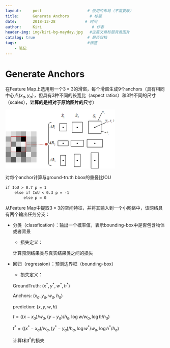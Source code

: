 ```yaml
---
layout:     post                    # 使用的布局（不需要改）
title:      Generate Anchors         # 标题
date:       2018-12-28             # 时间
author:     Kiri                      # 作者
header-img: img/kiri-bg-mayday.jpg   #这篇文章标题背景图片
catalog: true                       # 是否归档
tags:                               #标签
    - 笔记
---
```


# Generate Anchors

在Feature Map上选用用一个$3\times 3$的滑窗，每个滑窗生成9个anchors（具有相同中心点$(x_a,y_a）$，但具有3种不同的长宽比（aspect ratios）和3种不同的尺寸（scales），**计算的是相对于原始图片的尺寸**）

![pic1](https://github.com/caiwendi/caiwendi.github.io/raw/master/img/Anchors.png)

对每个anchor计算与ground-truth bbox的重叠比IOU

```
if IoU > 0.7 p = 1
	else if IoU < 0.3 p = -1
		else p = 0
```

从Feature Map中提取$3 \times 3$的空间特征，并将其输入到一个小网络中，该网络具有两个输出任务分支：

- 分类（classfication）：输出一个概率值，表示bounding-box中是否包含物体或者背景

  - 损失定义：

  计算预测结果类与真实结果类之间的损失

- 回归（regression）：预测边界框（bounding-box）

  - 损失定义：

  GroundTruth: $(x^*,y^*,w^*,h^*)$

  Anchors: $(x_a,y_a,w_a,h_a)$

  prediction: $(x,y,w,h)$

  $t=((x-x_a)/w_a, (y-y_a)/h_a, \log w/w_a, \log h/h_a)$

  $t^*=((x^*-x_a)/w_a,(y^*-y_a)/h_a,\log w^*/w_a,\log h^*/h_a)$

  计算$t$和$t^*$的损失

















<html>
<head>
<title>MathJax TeX Test Page</title>
<script type="text/x-mathjax-config">
  MathJax.Hub.Config({tex2jax: {inlineMath: [['$','$'], ['\\(','\\)']]}});
</script>
<script type="text/javascript" async src="https://cdn.mathjax.org/mathjax/latest/MathJax.js?config=TeX-AMS_CHTML">
</script>
</head>
<body>

